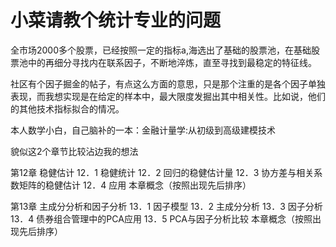 # 小菜请教个统计专业的问题

全市场2000多个股票，已经按照一定的指标a,海选出了基础的股票池，在基础股票池中的再细分寻找内在联系因子，不断地淬炼，直至寻找到最稳定的特征线。

社区有个因子掘金的帖子，有点这么方面的意思，只是那个注重的是各个因子单独表现，而我想实现是在给定的样本中，最大限度发掘出其中相关性。比如说，他们的其他技术指标拟合的情况。


本人数学小白，自己脑补的一本：金融计量学:从初级到高级建模技术 

貌似这2个章节比较沾边我的想法 

第12章  稳健估计
12．1 稳健统计
12．2 回归的稳健估计量
12．3 协方差与相关系数矩阵的稳健估计
12．4 应用
本章概念（按照出现先后排序）

第13章  主成分分析和因子分析
13．1 因子模型
13．2 主成分分析
13．3 因子分析
13．4 债券组合管理中的PCA应用
13．5 PCA与因子分析比较
本章概念（按照出现先后排序）